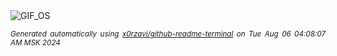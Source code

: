 <div align="justify">
<picture>
    <source media="(prefers-color-scheme: dark)" srcset="https://i.ibb.co/WVQ2HSH/output-gif.gif">
    <source media="(prefers-color-scheme: light)" srcset="https://i.ibb.co/WVQ2HSH/output-gif.gif">
    <img alt="GIF_OS" src="https://i.ibb.co/WVQ2HSH/output-gif.gif">
</picture>

<sub><i>Generated automatically using [x0rzavi/github-readme-terminal](https://github.com/x0rzavi/github-readme-terminal) on Tue Aug 06 04:08:07 AM MSK 2024</i></sub>

</div>

<!-- Image deletion URL: https://ibb.co/Sf236q6/8801ef82496c3891b871c7d53abb1875 -->
